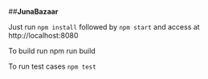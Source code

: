 ##**JunaBazaar**

Just run `npm install` followed by `npm start` and access at http://localhost:8080

To build run npm run build

To run test cases `npm test`
